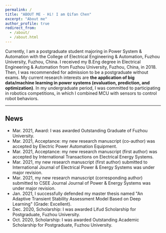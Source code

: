 ```yaml
---
permalink: /
title: "ABOUT ME - Hi! I am Qifan Chen"
excerpt: "About me"
author_profile: true
redirect_from: 
  - /about/
  - /about.html
---
```


Currently, I am a postgraduate student majoring in Power System & Automation with the College of Electrical Engineering & Automation, Fuzhou University, Fuzhou, China.
I received my B.Eng degree in Electrical Engineering & Automation from Fuzhou University, Fuzhou, China, in 2018.
Then, I was recommended for admission to be a postgraduate without exams.
My current research interests are **the application of big data/machine learning in power systems (evaluation, prediction, and optimization)**.
In my undergraduate period, I was committed to participating in robotics competitions, in which I combined MCU with sensors to control robot behaviors.

---

## News

* Mar. 2021, Award: I was awarded Outstanding Graduate of Fuzhou University.
* Mar. 2021, Acceptance: my new research manuscript (co-author) was accepted by Electric Power Automation Equipment.
* Mar. 2021, Acceptance: my new research manuscript (first author) was accepted by International Transactions on Electrical Energy Systems.
* Mar. 2021, my new research manuscript (first author) submitted to International Journal of Electrical Power & Energy Systems was under major revision.
* Mar. 2021, my new research manuscript (corresponding author) submitted to CSEE Journal Journal of Power & Energy Systems was under major revision.
* Jan. 2021, I successfully defended my master thesis named "An Adaptive Transient Stability Assessment Model Based on Deep Learning" (Grade: Excellent).
* Dec. 2020, Scholarship: I was awarded Lifud Scholarship for Postgraduate, Fuzhou University.
* Oct. 2020, Scholarship: I was awarded Outstanding Academic Scholarship for Postgraduate, Fuzhou University.

